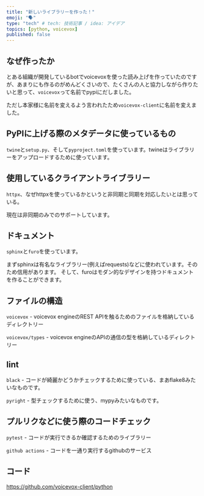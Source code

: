 ```yaml
---
title: "新しいライブラリーを作った！"
emoji: "🗣️"
type: "tech" # tech: 技術記事 / idea: アイデア
topics: [python, voicevox]
published: false
---
```


## なぜ作ったか
とある組織が開発しているbotでvoicevoxを使った読み上げを作っていたのですが、あまりにも作るのがめんどくさいので、たくさんの人と協力しながら作りたいと思って、`voicevox`って名前でpypiにだしました。

ただし本家様に名前を変えるよう言われたため`voicevox-client`に名前を変えました。

## PyPIに上げる際のメタデータに使っているもの
`twine`と`setup.py`、そして`pyproject.toml`を使っています。twineはライブラリーをアップロードするために使っています。

## 使用しているクライアントライブラリー
`httpx`、なぜhttpxを使っているかというと非同期と同期を対応したいとは思っている。

現在は非同期のみでのサポートしています。

## ドキュメント
`sphinx`と`furo`を使っています。

まずsphinxは有名なライブラリー(例えばrequests)などに使われています。そのため信用があります。
そして、furoはモダン的なデザインを持つドキュメントを作ることができます。

## ファイルの構造
`voicevox` - voicevox engineのREST APIを触るためのファイルを格納しているディレクトリー

`voicevox/types` - voicevox engineのAPIの通信の型を格納しているディレクトリー

## lint
`black` - コードが綺麗かどうかチェックするために使っている、まあflake8みたいなものです。

`pyright` - 型チェックするために使う、mypyみたいなものです。

## プルリクなどに使う際のコードチェック
`pytest` - コードが実行できるか確認するためのライブラリー

`github actions` - コードを一通り実行するgithubのサービス

## コード
https://github.com/voicevox-client/python